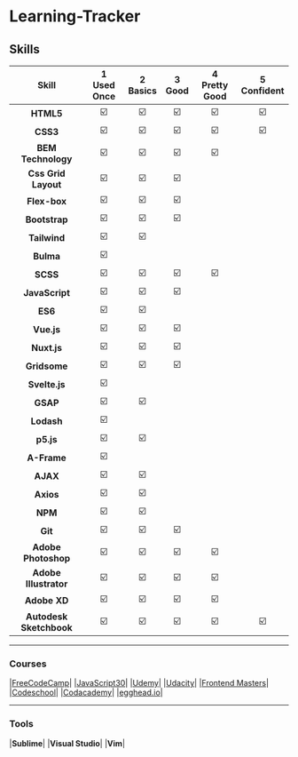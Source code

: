 # Learning-Tracker

## Skills


|Skill| 1<br>Used Once | 2<br>Basics | 3<br>Good | 4<br>Pretty Good | 5<br>Confident | 
|:--------:|:---:|:---:|:---:|:---:|:---:|
|**HTML5**| :ballot_box_with_check: | :ballot_box_with_check: | :ballot_box_with_check: | :ballot_box_with_check: |:ballot_box_with_check: | 
|**CSS3**| :ballot_box_with_check: | :ballot_box_with_check: | :ballot_box_with_check: | :ballot_box_with_check: |:ballot_box_with_check: | 
|**BEM Technology**| :ballot_box_with_check: | :ballot_box_with_check: | :ballot_box_with_check: | :ballot_box_with_check: | | 
|**Css Grid Layout**| :ballot_box_with_check: | :ballot_box_with_check: | :ballot_box_with_check: |  |  |
|**Flex-box**| :ballot_box_with_check: | :ballot_box_with_check: | :ballot_box_with_check: |  |  | 
|**Bootstrap**| :ballot_box_with_check: | :ballot_box_with_check: | :ballot_box_with_check: |  |  |
|**Tailwind**| :ballot_box_with_check: | :ballot_box_with_check: | |  |  |
|**Bulma**| :ballot_box_with_check: | | |  |  | 
|**SCSS**| :ballot_box_with_check: | :ballot_box_with_check: | :ballot_box_with_check: | :ballot_box_with_check:  |  | 
|**JavaScript**| :ballot_box_with_check: | :ballot_box_with_check: | :ballot_box_with_check: |  |  | 
|**ES6**| :ballot_box_with_check: | :ballot_box_with_check: |  |  |  |  
|**Vue.js**| :ballot_box_with_check: | :ballot_box_with_check: | :ballot_box_with_check: |  |  | 
|**Nuxt.js**| :ballot_box_with_check: | :ballot_box_with_check: | :ballot_box_with_check: |  |  | 
|**Gridsome**| :ballot_box_with_check: | :ballot_box_with_check: | :ballot_box_with_check: |  |  |
|**Svelte.js**| :ballot_box_with_check: |  |  |  |  | 
|**GSAP**| :ballot_box_with_check: | :ballot_box_with_check: |  |  |  | 
|**Lodash**| :ballot_box_with_check: |  |  |  |  | 
|**p5.js**| :ballot_box_with_check: | :ballot_box_with_check: |  |  |  | 
|**A-Frame**| :ballot_box_with_check: |  |  |  |  | 
|**AJAX**| :ballot_box_with_check: | :ballot_box_with_check: |  |  |  |  
|**Axios**| :ballot_box_with_check: | :ballot_box_with_check: |  |  |  |  
|**NPM**| :ballot_box_with_check: | :ballot_box_with_check:  |  |  |  |   
|**Git**| :ballot_box_with_check: | :ballot_box_with_check: | :ballot_box_with_check: |  |  | 
|**Adobe Photoshop**| :ballot_box_with_check: | :ballot_box_with_check: | :ballot_box_with_check: | :ballot_box_with_check: |  |
|**Adobe Illustrator**| :ballot_box_with_check: | :ballot_box_with_check: | :ballot_box_with_check: | :ballot_box_with_check:  |  |  
|**Adobe XD**| :ballot_box_with_check: | :ballot_box_with_check: | :ballot_box_with_check: | :ballot_box_with_check: | |
|**Autodesk Sketchbook**| :ballot_box_with_check: | :ballot_box_with_check: | :ballot_box_with_check: | :ballot_box_with_check: | :ballot_box_with_check: |
---


### Courses


|[FreeCodeCamp](https://www.freecodecamp.org)|
|[JavaScript30](https://javascript30.com/)|
|[Udemy](https://www.udemy.com/)|
|[Udacity](https://www.udacity.com/)|
|[Frontend Masters](https://frontendmasters.com/)|
|[Codeschool](https://www.codeschool.com/)|
|[Codacademy](https://www.codecademy.com/)|
|[egghead.io](https://egghead.io/)|



---

### Tools


|**Sublime**|
|**Visual Studio**|
|**Vim**|

